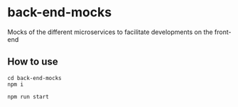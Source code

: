 # back-end-mocks
Mocks of the different microservices to facilitate developments on the front-end

## How to use

```
cd back-end-mocks
npm i

npm run start
```